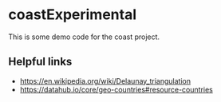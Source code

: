 # coastExperimental
This is some demo code for the coast project.
## Helpful links
- https://en.wikipedia.org/wiki/Delaunay_triangulation
- https://datahub.io/core/geo-countries#resource-countries